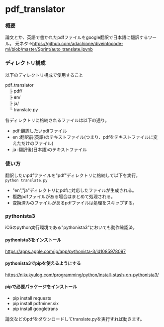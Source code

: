 # pdf_translator

### 概要
論文とか、英語で書かれたpdfファイルをgoogle翻訳で日本語に翻訳するツール。
元ネタ→https://github.com/adachione/diveintocode-ml/blob/master/Sprint/auto_translate.ipynb

### ディレクトリ構成
以下のディレクトリ構成で使用すること

pdf_translator  
　├ pdf/  
　├ en/  
　├ ja/  
　└ translate.py

各ディレクトリに格納されるファイルは以下の通り。
- pdf:翻訳したいpdfファイル
- en :翻訳前(英語)のテキストファイル(つまり、pdfをテキストファイルに変えただけのファイル)
- ja :翻訳後(日本語)のテキストファイル

### 使い方
翻訳したいpdfファイルを"pdf"ディレクトリに格納して以下を実行。  
`python translate.py`

- "en","ja"ディレクトリにpdfに対応したファイルが生成される。
- 複数pdfファイルがある場合はまとめて処理される。
- 変換済みのファイルがあるpdfファイルは処理をスキップする。

### pythonista3
iOSのpython実行環境である"pythonista3"においても動作確認済。

#### pythonista3をインストール
https://apps.apple.com/jp/app/pythonista-3/id1085978097

#### pythonista3でpipを使えるようにする
https://nikukyulog.com/programming/python/install-stash-on-pythonista3/

#### pipで必要パッケージをインストール
- pip install requests
- pip install pdfminer.six
- pip install googletrans

論文などのpdfをダウンロードしてtranslate.pyを実行すれば動きます。
